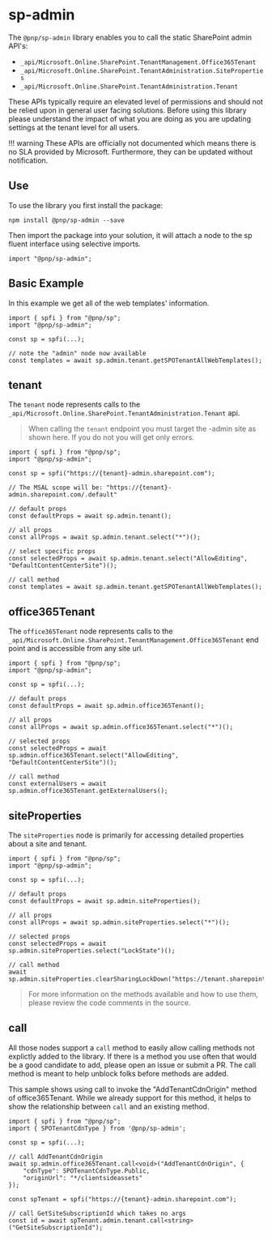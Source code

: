 # sp-admin

The `@pnp/sp-admin` library enables you to call the static SharePoint admin API's:

- `_api/Microsoft.Online.SharePoint.TenantManagement.Office365Tenant`
- `_api/Microsoft.Online.SharePoint.TenantAdministration.SiteProperties`
- `_api/Microsoft.Online.SharePoint.TenantAdministration.Tenant`

These APIs typically require an elevated level of permissions and should not be relied upon in general user facing solutions. Before using this library please understand the impact of what you are doing as you are updating settings at the tenant level for all users. 

!!! warning
    These APIs are officially not documented which means there is no SLA provided by Microsoft. Furthermore, they can be updated without notification.

## Use

To use the library you first install the package:

```CMD
npm install @pnp/sp-admin --save
```

Then import the package into your solution, it will attach a node to the sp fluent interface using selective imports.

```TS
import "@pnp/sp-admin";
```

## Basic Example

In this example we get all of the web templates' information.

```TS
import { spfi } from "@pnp/sp";
import "@pnp/sp-admin";

const sp = spfi(...);

// note the "admin" node now available
const templates = await sp.admin.tenant.getSPOTenantAllWebTemplates();
```

## tenant

The `tenant` node represents calls to the `_api/Microsoft.Online.SharePoint.TenantAdministration.Tenant` api.

> When calling the `tenant` endpoint you must target the -admin site as shown here. If you do not you will get only errors.

```TS
import { spfi } from "@pnp/sp";
import "@pnp/sp-admin";

const sp = spfi("https://{tenant}-admin.sharepoint.com");

// The MSAL scope will be: "https://{tenant}-admin.sharepoint.com/.default"

// default props
const defaultProps = await sp.admin.tenant();

// all props
const allProps = await sp.admin.tenant.select("*")();

// select specific props
const selectedProps = await sp.admin.tenant.select("AllowEditing", "DefaultContentCenterSite")();

// call method
const templates = await sp.admin.tenant.getSPOTenantAllWebTemplates();
```

## office365Tenant

The `office365Tenant` node represents calls to the `_api/Microsoft.Online.SharePoint.TenantManagement.Office365Tenant` end point and is accessible from any site url.

```TS
import { spfi } from "@pnp/sp";
import "@pnp/sp-admin";

const sp = spfi(...);

// default props
const defaultProps = await sp.admin.office365Tenant();

// all props
const allProps = await sp.admin.office365Tenant.select("*")();

// selected props
const selectedProps = await sp.admin.office365Tenant.select("AllowEditing", "DefaultContentCenterSite")();

// call method
const externalUsers = await sp.admin.office365Tenant.getExternalUsers();
```

## siteProperties

The `siteProperties` node is primarily for accessing detailed properties about a site and tenant.

```TS
import { spfi } from "@pnp/sp";
import "@pnp/sp-admin";

const sp = spfi(...);

// default props
const defaultProps = await sp.admin.siteProperties();

// all props
const allProps = await sp.admin.siteProperties.select("*")();

// selected props
const selectedProps = await sp.admin.siteProperties.select("LockState")();

// call method
await sp.admin.siteProperties.clearSharingLockDown("https://tenant.sharepoint.com/sites/site1");
```

> For more information on the methods available and how to use them, please review the code comments in the source.

## call

All those nodes support a `call` method to easily allow calling methods not explictly added to the library. If there is a method you use often that would be a good candidate to add, please open an issue or submit a PR. The call method is meant to help unblock folks before methods are added.

This sample shows using call to invoke the "AddTenantCdnOrigin" method of office365Tenant. While we already support for this method, it helps to show the relationship between `call` and an existing method.

```TS
import { spfi } from "@pnp/sp";
import { SPOTenantCdnType } from '@pnp/sp-admin';

const sp = spfi(...);

// call AddTenantCdnOrigin
await sp.admin.office365Tenant.call<void>("AddTenantCdnOrigin", {
    "cdnType": SPOTenantCdnType.Public,
    "originUrl": "*/clientsideassets"
});

const spTenant = spfi("https://{tenant}-admin.sharepoint.com");

// call GetSiteSubscriptionId which takes no args
const id = await spTenant.admin.tenant.call<string>("GetSiteSubscriptionId");
```
